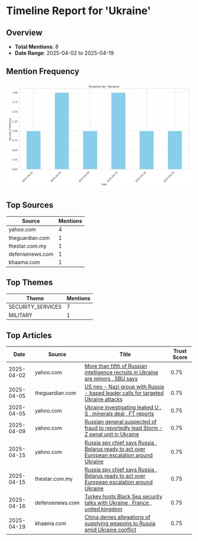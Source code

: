 # Timeline Report for 'Ukraine'

## Overview

- **Total Mentions**: 8
- **Date Range**: 2025-04-02 to 2025-04-19

## Mention Frequency

![Timeline Chart](Ukraine_timeline.png)

## Top Sources

| Source | Mentions |
|--------|----------|
| yahoo.com | 4 |
| theguardian.com | 1 |
| thestar.com.my | 1 |
| defensenews.com | 1 |
| khaama.com | 1 |

## Top Themes

| Theme | Mentions |
|-------|----------|
| SECURITY_SERVICES | 7 |
| MILITARY | 1 |

## Top Articles

| Date | Source | Title | Trust Score |
|------|--------|-------|-------------|
| 2025-04-02 | yahoo.com | [More than fifth of Russian intelligence recruits in Ukraine are minors , SBU says](https://www.yahoo.com/news/more-fifth-russian-intelligences-recruits-092736868.html) | 0.75 |
| 2025-04-05 | theguardian.com | [US neo - Nazi group with Russia - based leader calls for targeted Ukraine attacks](https://www.theguardian.com/us-news/2025/apr/05/the-base-neo-nazi-russia-ukraine) | 0.75 |
| 2025-04-05 | yahoo.com | [Ukraine investigating leaked U . S . minerals deal , FT reports](https://www.yahoo.com/news/ukraine-investigating-leaked-u-minerals-144004738.html) | 0.75 |
| 2025-04-09 | yahoo.com | [Russian general suspected of fraud to reportedly lead Storm - Z penal unit in Ukraine](https://www.yahoo.com/news/russian-general-suspected-fraud-reportedly-124845102.html) | 0.75 |
| 2025-04-15 | yahoo.com | [Russia spy chief says Russia , Belarus ready to act over European  escalation  around Ukraine](https://www.yahoo.com/news/russias-spy-chief-says-russia-090052961.html) | 0.75 |
| 2025-04-15 | thestar.com.my | [Russia spy chief says Russia , Belarus ready to act over European  escalation  around Ukraine](https://www.thestar.com.my/news/world/2025/04/15/russia039s-spy-chief-says-russia-belarus-ready-to-act-over-european-039escalation039-around-ukraine) | 0.75 |
| 2025-04-16 | defensenews.com | [Turkey hosts Black Sea security talks with Ukraine , France , united kingdom ](https://www.defensenews.com/global/europe/2025/04/16/turkey-hosts-black-sea-security-talks-with-ukraine-france-uk/) | 0.75 |
| 2025-04-19 | khaama.com | [China denies allegations of supplying weapons to Russia amid Ukraine conflict](https://www.khaama.com/china-denies-allegations-of-supplying-weapons-to-russia-amid-ukraine-conflict/) | 0.75 |
